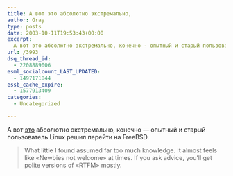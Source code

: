 ```yaml
---
title: А вот это абсолютно экстремально,
author: Gray
type: posts
date: 2003-10-11T19:53:43+00:00
excerpt:
  А вот это абсолютно экстремально, конечно - опытный и старый пользователь Linux решил перейти на FreeBSD. What little I found assumed far too much knowledge. It almost feels like "Newbies not welcome" at times. If you ask advice, you'll get...
url: /3993
dsq_thread_id:
  - 2208889006
esml_socialcount_LAST_UPDATED:
  - 1497171844
essb_cache_expire:
  - 1577913409
categories:
  - Uncategorized

---
```








А вот <a href="http://www.ofb.biz/modules.php?name=News&#038;file=article&#038;sid=267&#038;mode=&#038;order=0&#038;thold=0" target="_blank">это</a> абсолютно экстремально, конечно &#8212; опытный и старый пользователь Linux решил перейти на FreeBSD.

> What little I found assumed far too much knowledge. It almost feels like &#171;Newbies not welcome&#187; at times. If you ask advice, you&#8217;ll get polite versions of &#171;RTFM&#187; mostly.